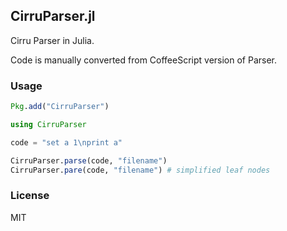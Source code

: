 
CirruParser.jl
----

Cirru Parser in Julia.

Code is manually converted from CoffeeScript version of Parser.

### Usage

```julia
Pkg.add("CirruParser")
```

```julia
using CirruParser

code = "set a 1\nprint a"

CirruParser.parse(code, "filename")
CirruParser.pare(code, "filename") # simplified leaf nodes
```

### License

MIT
